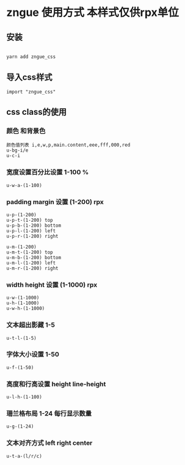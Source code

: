 # zngue 使用方式 本样式仅供rpx单位
## 安装
```css

yarn add zngue_css

```
## 导入css样式
```node
import "zngue_css"
```

## css class的使用

### 颜色 和背景色

```
颜色值列表 i,e,w,p,main.content,eee,fff,000,red
u-bg-i/e
u-c-i
```

###  宽度设置百分比设置 1-100 %

```
u-w-a-(1-100)
```

###  padding margin 设置 (1-200) rpx

```
u-p-(1-200)
u-p-t-(1-200) top
u-p-b-(1-200) bottom
u-p-l-(1-200) left
u-p-r-(1-200) right

u-m-(1-200)
u-m-t-(1-200) top
u-m-b-(1-200) bottom
u-m-l-(1-200) left
u-m-r-(1-200) right

```

###  width height 设置 (1-1000) rpx
```
u-w-(1-1000)
u-h-(1-1000)
u-w-h-(1-1000)

```
### 文本超出影藏 1-5

```
u-t-l-(1-5)

```

### 字体大小设置 1-50
```
u-f-(1-50)

```

### 高度和行高设置  height  line-height
```
u-l-h-(1-100)

```

### 珊兰格布局 1-24 每行显示数量
```
u-g-(1-24)

```
### 文本对齐方式 left right center
```
u-t-a-(l/r/c)

```